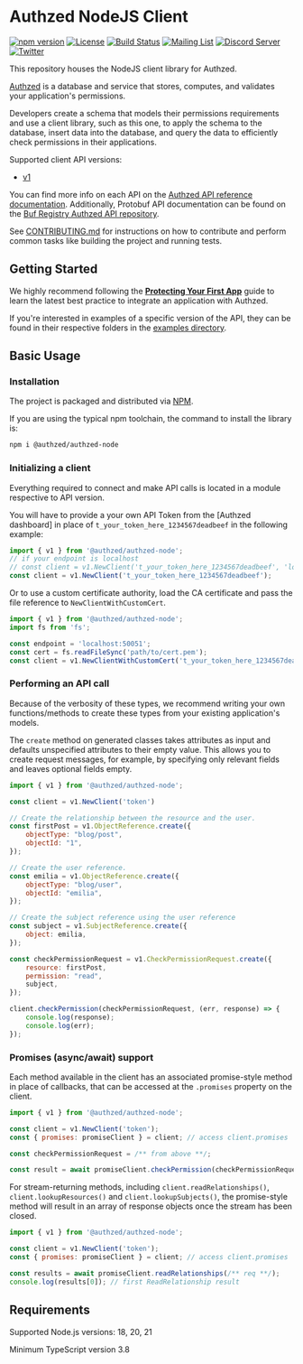 # Authzed NodeJS Client

[![npm version](https://img.shields.io/npm/v/@authzed/authzed-node.svg?style=flat)](https://www.npmjs.com/package/@authzed/authzed-node)
[![License](https://img.shields.io/badge/license-Apache--2.0-blue.svg)](https://www.apache.org/licenses/LICENSE-2.0.html)
[![Build Status](https://github.com/authzed/authzed-node/workflows/authzed-node-ci/badge.svg)](https://github.com/authzed/authzed-node/actions)
[![Mailing List](https://img.shields.io/badge/email-google%20groups-4285F4)](https://groups.google.com/g/authzed-oss)
[![Discord Server](https://img.shields.io/discord/844600078504951838?color=7289da&logo=discord "Discord Server")](https://discord.gg/jTysUaxXzM)
[![Twitter](https://img.shields.io/twitter/follow/authzed?color=%23179CF0&logo=twitter&style=flat-square)](https://twitter.com/authzed)

This repository houses the NodeJS client library for Authzed.

[Authzed] is a database and service that stores, computes, and validates your application's permissions.

Developers create a schema that models their permissions requirements and use a client library, such as this one, to apply the schema to the database, insert data into the database, and query the data to efficiently check permissions in their applications.

Supported client API versions:

- [v1](https://docs.authzed.com/reference/api#authzedapiv1)

You can find more info on each API on the [Authzed API reference documentation].
Additionally, Protobuf API documentation can be found on the [Buf Registry Authzed API repository].

See [CONTRIBUTING.md] for instructions on how to contribute and perform common tasks like building the project and running tests.

[Authzed]: https://authzed.com
[Authzed API Reference documentation]: https://docs.authzed.com/reference/api
[Buf Registry Authzed API repository]: https://buf.build/authzed/api/docs/main
[CONTRIBUTING.md]: CONTRIBUTING.md

## Getting Started

We highly recommend following the **[Protecting Your First App]** guide to learn the latest best practice to integrate an application with Authzed.

If you're interested in examples of a specific version of the API, they can be found in their respective folders in the [examples directory].

[Protecting Your First App]: https://docs.authzed.com/guides/first-app
[examples directory]: /examples

## Basic Usage

### Installation

The project is packaged and distributed via [NPM].

If you are using the typical npm toolchain, the command to install the library is:

```sh
npm i @authzed/authzed-node
```

[NPM]: https://www.npmjs.com/package/@authzed/authzed-node

### Initializing a client

Everything required to connect and make API calls is located in a module respective to API version.

You will have to provide a your own API Token from the [Authzed dashboard] in place of `t_your_token_here_1234567deadbeef` in the following example:

```js
import { v1 } from '@authzed/authzed-node';
// if your endpoint is localhost
// const client = v1.NewClient('t_your_token_here_1234567deadbeef', 'localhost:50051', ClientSecurity.INSECURE_LOCALHOST_ALLOWED);
const client = v1.NewClient('t_your_token_here_1234567deadbeef');
```

Or to use a custom certificate authority, load the CA certificate and pass the file reference to `NewClientWithCustomCert`.
```js
import { v1 } from '@authzed/authzed-node';
import fs from 'fs';

const endpoint = 'localhost:50051';
const cert = fs.readFileSync('path/to/cert.pem');
const client = v1.NewClientWithCustomCert('t_your_token_here_1234567deadbeef', endpoint, cert);
```

### Performing an API call

Because of the verbosity of these types, we recommend writing your own functions/methods to create these types from your existing application's models.

The `create` method on generated classes takes attributes as input and defaults unspecified attributes to their empty value. This allows you to create request messages, for example, by specifying only relevant fields and leaves optional fields empty.

```js
import { v1 } from '@authzed/authzed-node';

const client = v1.NewClient('token')

// Create the relationship between the resource and the user.
const firstPost = v1.ObjectReference.create({
    objectType: "blog/post",
    objectId: "1",
});

// Create the user reference.
const emilia = v1.ObjectReference.create({
    objectType: "blog/user",
    objectId: "emilia",
});

// Create the subject reference using the user reference
const subject = v1.SubjectReference.create({
    object: emilia,
});

const checkPermissionRequest = v1.CheckPermissionRequest.create({
    resource: firstPost,
    permission: "read",
    subject,
});

client.checkPermission(checkPermissionRequest, (err, response) => {
    console.log(response);
    console.log(err);
});
```

### Promises (async/await) support

Each method available in the client has an associated promise-style method in place of callbacks, that can be accessed at the `.promises` property on the client.

```js
import { v1 } from '@authzed/authzed-node';

const client = v1.NewClient('token');
const { promises: promiseClient } = client; // access client.promises

const checkPermissionRequest = /** from above **/;

const result = await promiseClient.checkPermission(checkPermissionRequest);
```

For stream-returning methods, including `client.readRelationships()`, `client.lookupResources()` and `client.lookupSubjects()`, the promise-style method will result in an array of response objects once the stream has been closed.

```js
import { v1 } from '@authzed/authzed-node';

const client = v1.NewClient('token');
const { promises: promiseClient } = client; // access client.promises

const results = await promiseClient.readRelationships(/** req **/);
console.log(results[0]); // first ReadRelationship result
```

## Requirements

Supported Node.js versions: 18, 20, 21

Minimum TypeScript version 3.8
